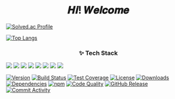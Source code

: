 <h1 align = "center"> 𝑯𝒊! 𝑾𝒆𝒍𝒄𝒐𝒎𝒆 </h1>



[![Solved.ac Profile](http://mazassumnida.wtf/api/v2/generate_badge?boj=sm021118)](https://solved.ac/sm021118/)

[![Top Langs](https://github-readme-stats.vercel.app/api/top-langs/?username=sm1118sm)](https://github.com/sm1118sm/github-readme-stats) 

<div><h3 align = "center">✨ Tech Stack</h3>  <img src="https://img.shields.io/badge/JavaScript-F7DF1E?style=flat-square&logo=javascript&logoColor=black">  <img src="https://img.shields.io/badge/HTML5-E34F26?style=flat-square&logo=html5&logoColor=white">  <img src="https://img.shields.io/badge/CSS-1572B6?style=flat-square&logo=css3&logoColor=white">  <img src="https://img.shields.io/badge/Github-181717?style=flat-square&logo=github&logoColor=white">  <img src="https://img.shields.io/badge/Linux-FCC624?style=flat-square&logo=linux&logoColor=black">  <img src="https://img.shields.io/badge/c++-00599C?style=flat-square&logo=c%2B%2B&logoColor=white"/>  <img src="https://img.shields.io/badge/python-3776AB?style=flat-square&logo=python&logoColor=white"/>  <img src="https://img.shields.io/badge/c-A8B9CC?style=flat-square&logo=c&logoColor=white"/></div>


[![Version](https://img.shields.io/badge/version-1.0.0-brightgreen)](https://github.com/username/my-awesome-project)
[![Build Status](https://img.shields.io/badge/build-passing-brightgreen)](https://github.com/username/my-awesome-project/actions)
[![Test Coverage](https://img.shields.io/badge/coverage-80%25-brightgreen)](https://github.com/username/my-awesome-project)
[![License](https://img.shields.io/badge/license-MIT-blue)](https://opensource.org/licenses/MIT)
[![Downloads](https://img.shields.io/github/downloads/username/my-awesome-project/total)](https://github.com/username/my-awesome-project/releases)
[![Dependencies](https://img.shields.io/david/username/my-awesome-project)](https://github.com/username/my-awesome-project)
[![npm](https://img.shields.io/npm/v/npm)](https://www.npmjs.com/package/npm)
[![Code Quality](https://img.shields.io/codeclimate/maintainability/username/my-awesome-project)](https://codeclimate.com/github/username/my-awesome-project)
[![GitHub Release](https://img.shields.io/github/release/username/my-awesome-project)](https://github.com/username/my-awesome-project/releases)
[![Commit Activity](https://img.shields.io/github/commit-activity/m/username/my-awesome-project)](https://github.com/username/my-awesome-project/commits/main)
